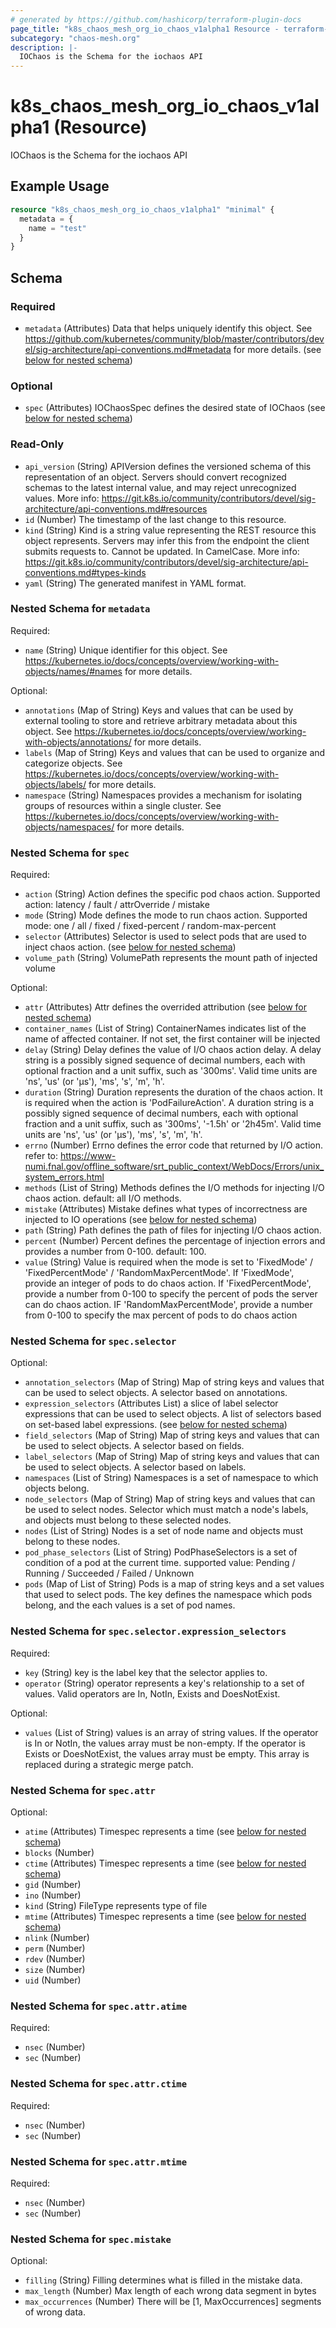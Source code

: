 ```yaml
---
# generated by https://github.com/hashicorp/terraform-plugin-docs
page_title: "k8s_chaos_mesh_org_io_chaos_v1alpha1 Resource - terraform-provider-k8s"
subcategory: "chaos-mesh.org"
description: |-
  IOChaos is the Schema for the iochaos API
---
```


# k8s_chaos_mesh_org_io_chaos_v1alpha1 (Resource)

IOChaos is the Schema for the iochaos API

## Example Usage

```terraform
resource "k8s_chaos_mesh_org_io_chaos_v1alpha1" "minimal" {
  metadata = {
    name = "test"
  }
}
```

<!-- schema generated by tfplugindocs -->
## Schema

### Required

- `metadata` (Attributes) Data that helps uniquely identify this object. See https://github.com/kubernetes/community/blob/master/contributors/devel/sig-architecture/api-conventions.md#metadata for more details. (see [below for nested schema](#nestedatt--metadata))

### Optional

- `spec` (Attributes) IOChaosSpec defines the desired state of IOChaos (see [below for nested schema](#nestedatt--spec))

### Read-Only

- `api_version` (String) APIVersion defines the versioned schema of this representation of an object. Servers should convert recognized schemas to the latest internal value, and may reject unrecognized values. More info: https://git.k8s.io/community/contributors/devel/sig-architecture/api-conventions.md#resources
- `id` (Number) The timestamp of the last change to this resource.
- `kind` (String) Kind is a string value representing the REST resource this object represents. Servers may infer this from the endpoint the client submits requests to. Cannot be updated. In CamelCase. More info: https://git.k8s.io/community/contributors/devel/sig-architecture/api-conventions.md#types-kinds
- `yaml` (String) The generated manifest in YAML format.

<a id="nestedatt--metadata"></a>
### Nested Schema for `metadata`

Required:

- `name` (String) Unique identifier for this object. See https://kubernetes.io/docs/concepts/overview/working-with-objects/names/#names for more details.

Optional:

- `annotations` (Map of String) Keys and values that can be used by external tooling to store and retrieve arbitrary metadata about this object. See https://kubernetes.io/docs/concepts/overview/working-with-objects/annotations/ for more details.
- `labels` (Map of String) Keys and values that can be used to organize and categorize objects. See https://kubernetes.io/docs/concepts/overview/working-with-objects/labels/ for more details.
- `namespace` (String) Namespaces provides a mechanism for isolating groups of resources within a single cluster. See https://kubernetes.io/docs/concepts/overview/working-with-objects/namespaces/ for more details.


<a id="nestedatt--spec"></a>
### Nested Schema for `spec`

Required:

- `action` (String) Action defines the specific pod chaos action. Supported action: latency / fault / attrOverride / mistake
- `mode` (String) Mode defines the mode to run chaos action. Supported mode: one / all / fixed / fixed-percent / random-max-percent
- `selector` (Attributes) Selector is used to select pods that are used to inject chaos action. (see [below for nested schema](#nestedatt--spec--selector))
- `volume_path` (String) VolumePath represents the mount path of injected volume

Optional:

- `attr` (Attributes) Attr defines the overrided attribution (see [below for nested schema](#nestedatt--spec--attr))
- `container_names` (List of String) ContainerNames indicates list of the name of affected container. If not set, the first container will be injected
- `delay` (String) Delay defines the value of I/O chaos action delay. A delay string is a possibly signed sequence of decimal numbers, each with optional fraction and a unit suffix, such as '300ms'. Valid time units are 'ns', 'us' (or 'µs'), 'ms', 's', 'm', 'h'.
- `duration` (String) Duration represents the duration of the chaos action. It is required when the action is 'PodFailureAction'. A duration string is a possibly signed sequence of decimal numbers, each with optional fraction and a unit suffix, such as '300ms', '-1.5h' or '2h45m'. Valid time units are 'ns', 'us' (or 'µs'), 'ms', 's', 'm', 'h'.
- `errno` (Number) Errno defines the error code that returned by I/O action. refer to: https://www-numi.fnal.gov/offline_software/srt_public_context/WebDocs/Errors/unix_system_errors.html
- `methods` (List of String) Methods defines the I/O methods for injecting I/O chaos action. default: all I/O methods.
- `mistake` (Attributes) Mistake defines what types of incorrectness are injected to IO operations (see [below for nested schema](#nestedatt--spec--mistake))
- `path` (String) Path defines the path of files for injecting I/O chaos action.
- `percent` (Number) Percent defines the percentage of injection errors and provides a number from 0-100. default: 100.
- `value` (String) Value is required when the mode is set to 'FixedMode' / 'FixedPercentMode' / 'RandomMaxPercentMode'. If 'FixedMode', provide an integer of pods to do chaos action. If 'FixedPercentMode', provide a number from 0-100 to specify the percent of pods the server can do chaos action. IF 'RandomMaxPercentMode',  provide a number from 0-100 to specify the max percent of pods to do chaos action

<a id="nestedatt--spec--selector"></a>
### Nested Schema for `spec.selector`

Optional:

- `annotation_selectors` (Map of String) Map of string keys and values that can be used to select objects. A selector based on annotations.
- `expression_selectors` (Attributes List) a slice of label selector expressions that can be used to select objects. A list of selectors based on set-based label expressions. (see [below for nested schema](#nestedatt--spec--selector--expression_selectors))
- `field_selectors` (Map of String) Map of string keys and values that can be used to select objects. A selector based on fields.
- `label_selectors` (Map of String) Map of string keys and values that can be used to select objects. A selector based on labels.
- `namespaces` (List of String) Namespaces is a set of namespace to which objects belong.
- `node_selectors` (Map of String) Map of string keys and values that can be used to select nodes. Selector which must match a node's labels, and objects must belong to these selected nodes.
- `nodes` (List of String) Nodes is a set of node name and objects must belong to these nodes.
- `pod_phase_selectors` (List of String) PodPhaseSelectors is a set of condition of a pod at the current time. supported value: Pending / Running / Succeeded / Failed / Unknown
- `pods` (Map of List of String) Pods is a map of string keys and a set values that used to select pods. The key defines the namespace which pods belong, and the each values is a set of pod names.

<a id="nestedatt--spec--selector--expression_selectors"></a>
### Nested Schema for `spec.selector.expression_selectors`

Required:

- `key` (String) key is the label key that the selector applies to.
- `operator` (String) operator represents a key's relationship to a set of values. Valid operators are In, NotIn, Exists and DoesNotExist.

Optional:

- `values` (List of String) values is an array of string values. If the operator is In or NotIn, the values array must be non-empty. If the operator is Exists or DoesNotExist, the values array must be empty. This array is replaced during a strategic merge patch.



<a id="nestedatt--spec--attr"></a>
### Nested Schema for `spec.attr`

Optional:

- `atime` (Attributes) Timespec represents a time (see [below for nested schema](#nestedatt--spec--attr--atime))
- `blocks` (Number)
- `ctime` (Attributes) Timespec represents a time (see [below for nested schema](#nestedatt--spec--attr--ctime))
- `gid` (Number)
- `ino` (Number)
- `kind` (String) FileType represents type of file
- `mtime` (Attributes) Timespec represents a time (see [below for nested schema](#nestedatt--spec--attr--mtime))
- `nlink` (Number)
- `perm` (Number)
- `rdev` (Number)
- `size` (Number)
- `uid` (Number)

<a id="nestedatt--spec--attr--atime"></a>
### Nested Schema for `spec.attr.atime`

Required:

- `nsec` (Number)
- `sec` (Number)


<a id="nestedatt--spec--attr--ctime"></a>
### Nested Schema for `spec.attr.ctime`

Required:

- `nsec` (Number)
- `sec` (Number)


<a id="nestedatt--spec--attr--mtime"></a>
### Nested Schema for `spec.attr.mtime`

Required:

- `nsec` (Number)
- `sec` (Number)



<a id="nestedatt--spec--mistake"></a>
### Nested Schema for `spec.mistake`

Optional:

- `filling` (String) Filling determines what is filled in the mistake data.
- `max_length` (Number) Max length of each wrong data segment in bytes
- `max_occurrences` (Number) There will be [1, MaxOccurrences] segments of wrong data.


